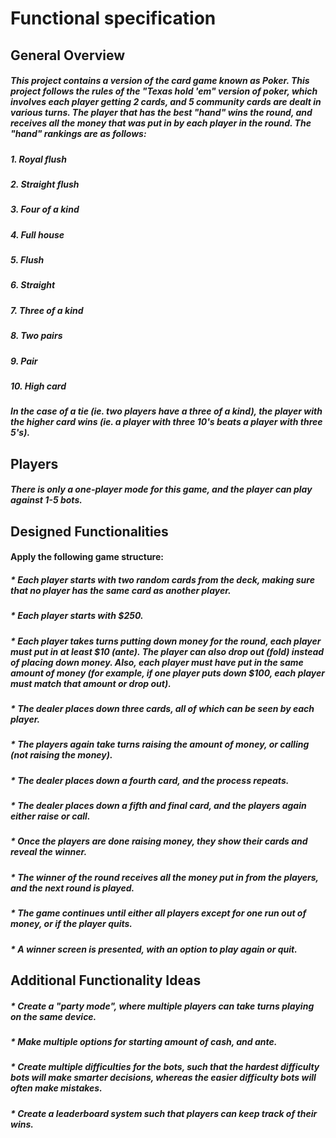 # Functional specification
## General Overview
##### This project contains a version of the card game known as Poker. This project follows the rules of the "Texas hold 'em" version of poker, which involves each player getting 2 cards, and 5 community cards are dealt in various turns. The player that has the best "hand" wins the round, and receives all the money that was put in by each player in the round. The "hand" rankings are as follows:
##### 1. Royal flush
##### 2. Straight flush
##### 3. Four of a kind
##### 4. Full house
##### 5. Flush
##### 6. Straight
##### 7. Three of a kind
##### 8. Two pairs
##### 9. Pair
##### 10. High card
##### In the case of a tie (ie. two players have a three of a kind), the player with the higher card wins (ie. a player with three 10's beats a player with three 5's).

## Players
##### There is only a one-player mode for this game, and the player can play against 1-5 bots.

## Designed Functionalities
#### Apply the following game structure:
##### * Each player starts with two random cards from the deck, making sure that no player has the same card as another player.
##### * Each player starts with $250. 
##### * Each player takes turns putting down money for the round, each player must put in at least $10 (ante). The player can also drop out (fold) instead of placing down money. Also, each player must have put in the same amount of money (for example, if one player puts down $100, each player must match that amount or drop out). 
##### * The dealer places down three cards, all of which can be seen by each player.
##### * The players again take turns raising the amount of money, or calling (not raising the money).
##### * The dealer places down a fourth card, and the process repeats.
##### * The dealer places down a fifth and final card, and the players again either raise or call.
##### * Once the players are done raising money, they show their cards and reveal the winner.
##### * The winner of the round receives all the money put in from the players, and the next round is played.
##### * The game continues until either all players except for one run out of money, or if the player quits.
##### * A winner screen is presented, with an option to play again or quit.

## Additional Functionality Ideas
##### * Create a "party mode", where multiple players can take turns playing on the same device.
##### * Make multiple options for starting amount of cash, and ante.
##### * Create multiple difficulties for the bots, such that the hardest difficulty bots will make smarter decisions, whereas the easier difficulty bots will often make mistakes.
##### * Create a leaderboard system such that players can keep track of their wins. 
